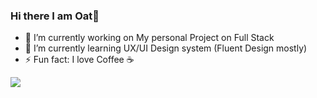 ### Hi there I am Oat👋

- 🔭 I’m currently working on My personal Project on Full Stack
- 🌱 I’m currently learning UX/UI Design system (Fluent Design mostly)
- ⚡ Fun fact: I love Coffee ☕

<div align="center>

  <img align="center" src="https://github-readme-streak-stats.herokuapp.com?user=oat431&theme=vue)" />

  <img align="center" src="https://github-readme-stats.vercel.app/api/top-langs/?username=oat431&layout=compact" />

</div>
